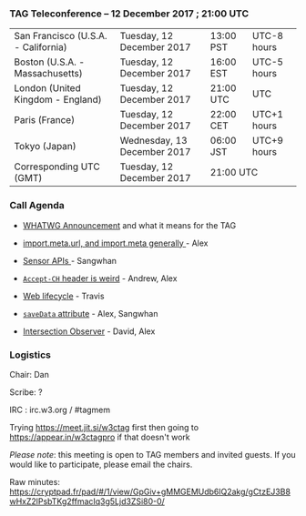### TAG Teleconference – 12 December 2017 ; 21:00 UTC

<table>
<tr><td> San Francisco (U.S.A. - California) <td> Tuesday, 12 December 2017 <td> 13:00 PST <td> UTC-8 hours
<tr><td> Boston (U.S.A. - Massachusetts) <td> Tuesday, 12 December 2017 <td> 16:00 EST <td> UTC-5 hours
<tr><td> London (United Kingdom - England) <td> Tuesday, 12 December 2017 <td> 21:00 UTC <td> UTC
<tr><td> Paris (France) <td> Tuesday, 12 December 2017 <td> 22:00 CET <td> UTC+1 hours
<tr><td> Tokyo (Japan) <td> Wednesday, 13 December 2017 <td> 06:00 JST <td> UTC+9 hours
<tr><td> Corresponding UTC (GMT) <td> Tuesday, 12 December 2017 <td colspan=2> 21:00 UTC
</table>

### Call Agenda

* [WHATWG Announcement](https://blog.whatwg.org/working-mode-changes) and what it means for the TAG  

* [import.meta.url, and import.meta generally ](https://github.com/w3ctag/design-reviews/issues/208) - Alex
* [Sensor APIs ](https://github.com/w3ctag/design-reviews/issues/207) - Sangwhan 
* [`Accept-CH` header is weird](https://github.com/w3ctag/design-reviews/issues/206) - Andrew, Alex
* [Web lifecycle](https://github.com/w3ctag/design-reviews/issues/205) - Travis
* [`saveData` attribute](https://github.com/w3ctag/design-reviews/issues/204) - Alex, Sangwhan
* [Intersection Observer](https://github.com/w3ctag/design-reviews/issues/197) - David, Alex


### Logistics

Chair: Dan

Scribe: ?

IRC : irc.w3.org / #tagmem

Trying https://meet.jit.si/w3ctag first then going to https://appear.in/w3ctagpro if that doesn't work

*Please note*: this meeting is open to TAG members and invited guests. If you would like to participate, please email the chairs.

Raw minutes: https://cryptpad.fr/pad/#/1/view/GpGiv+gMMGEMUdb6lQ2akg/gCtzEJ3B8wHxZ2lPsbTKg2ffmacIq3g5Ljd3ZSi80-0/

